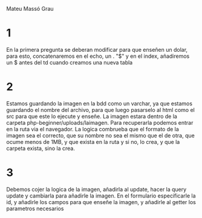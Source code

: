 Mateu Massó Grau

# 1

En la primera pregunta se deberan modificar para que enseñen un dolar, para esto, concatenaremos en el echo, un . "$" y en el index, añadiremos un $ antes del td cuando creamos una nueva tabla

# 2

Estamos guardando la imagen en la bdd como un varchar, ya que estamos guardando el nombre del archivo, para que luego pasarselo al html como el src para que este lo ejecute y enseñe. La imagen estara dentro de la carpeta php-beginner/uploads/laimagen. Para recuperarla podemos entrar en la ruta via el navegador. La logica combrueba que el formato de la imagen sea el correcto, que su nombre no sea el mismo que el de otra, que ocume menos de 1MB, y que exista en la ruta y si no, lo crea, y que la carpeta exista, sino la crea.

# 3

Debemos cojer la logica de la imagen, añadirla al update, hacer la query update y cambiarla para añadirle la imagen. En el formulario especificarle la id, y añadirle los campos para que enseñe la imagen,  y añadirle al getter los parametros necesarios